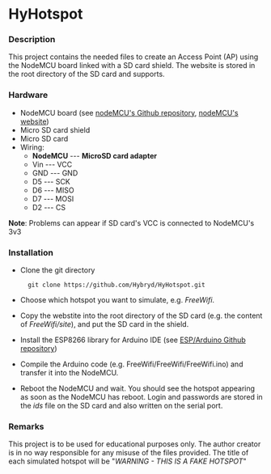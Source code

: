 # HyHotspot

### Description
This project contains the needed files to create an Access Point (AP) using the NodeMCU board linked with a SD card shield. The website is stored in the root directory of the SD card and supports.

### Hardware
* NodeMCU board (see [nodeMCU's Github repository], [nodeMCU's website])
* Micro SD card shield
* Micro SD card
* Wiring:
    - **NodeMCU** ---  **MicroSD card adapter**
    - Vin --- VCC
    - GND --- GND
    - D5 --- SCK
    - D6 --- MISO
    - D7 --- MOSI
    - D2 --- CS

**Note**: Problems can appear if SD card's VCC is connected to NodeMCU's 3v3

### Installation
* Clone the git directory

        git clone https://github.com/Hybryd/HyHotspot.git

* Choose which hotspot you want to simulate, e.g. *FreeWifi*.
* Copy the webstite into the root directory of the SD card (e.g. the content of *FreeWifi/site*), and put the SD card in the shield.
* Install the ESP8266 library for Arduino IDE (see [ESP/Arduino Github repository])
* Compile the Arduino code (e.g. FreeWifi/FreeWifi/FreeWifi.ino) and transfer it into the NodeMCU.
* Reboot the NodeMCU and wait. You should see the hotspot appearing as soon as the NodeMCU has reboot. Login and passwords are stored in the *ids* file on the SD card and also written on the serial port.
 
### Remarks
  This project is to be used for educational purposes only. The author creator is in no way responsible for any misuse of the files provided.
  The title of each simulated hotspot will be "*WARNING - THIS IS A FAKE HOTSPOT*"

   [nodeMCU's website]: <http://nodemcu.com/index_en.html>
   [nodeMCU's Github repository]: <https://github.com/nodemcu/nodemcu-firmware>
   [ESP/Arduino Github repository]: <https://github.com/esp8266/Arduino>
   
